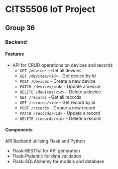 # CITS5506 IoT Project

## Group 36

### Backend

#### Features

* API for CRUD operations on devices and records
  * `GET /devices` - Get all devices
  * `GET /devices/<id>` - Get device by id
  * `POST /devices` - Create a new device
  * `PATCH /devices/<id>` - Update a device
  * `DELETE /devices/<id>` - Delete a device
  * `GET /records` - Get all records
  * `GET /records/<id>` - Get record by id
  * `POST /records` - Create a new record
  * `PATCH /records/<id>` - Update a record
  * `DELETE /records/<id>` - Delete a record

#### Components

API Backend utilising Flask and Python

* Flask-RESTful for API generation
* Flask-Pydantic for data validation
* Flask-SQLAlchemy for models and database

